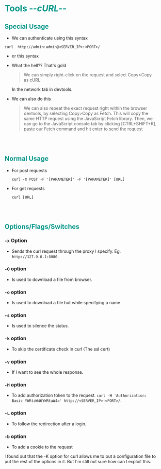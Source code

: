 # <span style="color:#009688">Tools --*cURL*--</span> 

## <span style="color:#009688">Special Usage  

* We can authenticate using this syntax  
```
curl  http://admin:admin@<SERVER_IP>:<PORT>/
```

* or this syntax 


* What the hell?? That's gold 
  <blockquote>
  We can simply right-click on the request and select Copy>Copy as cURL
  </blockquote>  
  In the network tab in devtools.

* We can also do this 
  <blockquote>
  We can also repeat the exact request right within the browser devtools, by selecting Copy>Copy as Fetch. This will copy the same HTTP request using the JavaScript Fetch library. Then, we can go to the JavaScript console tab by clicking [CTRL+SHIFT+K], paste our Fetch command and hit enter to send the request
  </blockquote>

<br/><br/>

## <span style="color:#009688">Normal Usage  

* For post requests  
  ```console
  curl -X POST -F '[PARAMETER]' -F '[PARAMETER]' [URL]
  ```  

* For get requests
  ```
  curl [URL]
  ```  


<br/><br/>

## <span style="color:#009688">Options/Flags/Switches  


### `-x` Option  
* Sends the curl request through the proxy I specify. Eg. `http://127.0.0.1:8080`.  

### `-O` option  
* Is used to download a file from browser.

### `-o` option  
* Is used to download a file but while specifying a name.  

### `-s` option
* Is used to silence the status.

### `-k` option  
* To skip the certificate check in curl (The ssl cert)

### `-v` option
* If I want to see the whole response.   
  
### `-H` option  
* To add authorization token to the request. `curl -H 'Authorization: Basic YWRtaW46YWRtaW4=' http://<SERVER_IP>:<PORT>/`.

### `-L` option  
* To follow the redirection after a login.

### `-b` option  
* To add a cookie to the request  


I found out that the -K option for curl allows me to put a configuration file to put the rest of the options in it. But I'm still not sure how can I exploit this.
<br/><br/>